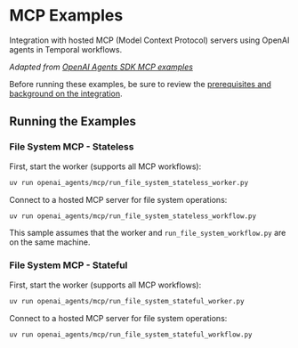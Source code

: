 # MCP Examples

Integration with hosted MCP (Model Context Protocol) servers using OpenAI agents in Temporal workflows.

*Adapted from [OpenAI Agents SDK MCP examples](https://github.com/openai/openai-agents-python/tree/main/examples/mcp)*

Before running these examples, be sure to review the [prerequisites and background on the integration](../README.md).

## Running the Examples

### File System MCP - Stateless

First, start the worker (supports all MCP workflows):
```bash
uv run openai_agents/mcp/run_file_system_stateless_worker.py
```

Connect to a hosted MCP server for file system operations:
```bash
uv run openai_agents/mcp/run_file_system_stateless_workflow.py
```

This sample assumes that the worker and `run_file_system_workflow.py` are on the same machine.

### File System MCP - Stateful

First, start the worker (supports all MCP workflows):
```bash
uv run openai_agents/mcp/run_file_system_stateful_worker.py
```

Connect to a hosted MCP server for file system operations:
```bash
uv run openai_agents/mcp/run_file_system_stateful_workflow.py
```